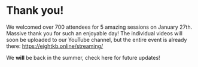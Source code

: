 # Thank you!
We welcomed over 700 attendees for 5 amazing sessions on January 27th. Massive thank you for such an enjoyable day!
The individual videos will soon be uploaded to our YouTube channel, but the entire event is already there: https://eightkb.online/streaming/

We **will** be back in the summer, check here for future updates!
